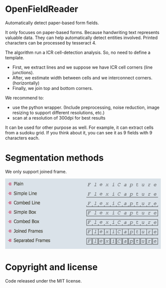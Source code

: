 # OpenFieldReader

Automatically detect paper-based form fields.

It only focuses on paper-based forms. Because handwriting text represents valuable data. They can help automatically detect entities involved. Printed characters can be processed by tesseract 4.

The algorithm run a ICR cell-detection analysis. So, no need to define a template.

- First, we extract lines and we suppose we have ICR cell corners (line junctions).
- After, we estimate width between cells and we interconnect corners. (horizontally)
- Finally, we join top and bottom corners.

We recommend to:

- use the python wrapper. (Include preprocessing, noise reduction, image resizing to support different resolutions, etc.)
- scan at a resolution of 300dpi for best results

It can be used for other purpose as well.
For example, it can extract cells from a sudoku grid.
If you think about it, you can see it as 9 fields with 9 characters each.

# Segmentation methods

We only support joined frame.

<p align="center">
    <img alt="Example" src="others/images/common_segmentation_methods.png" />
</p>

# Copyright and license
Code released under the MIT license.
